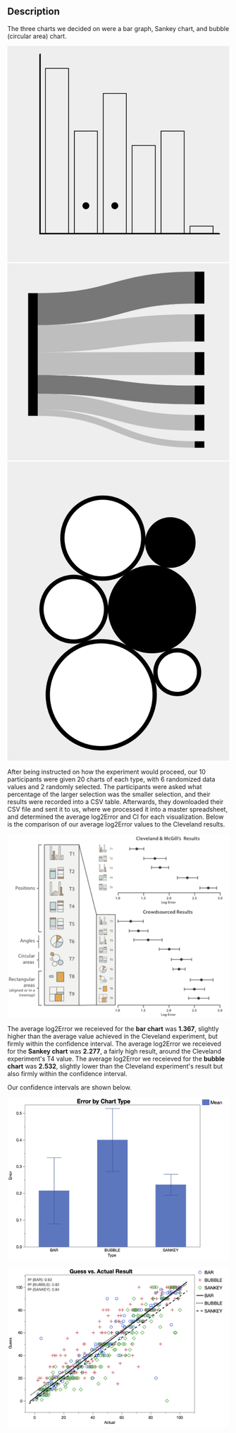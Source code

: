 Description
---

The three charts we decided on were a bar graph, Sankey chart, and bubble (circular area) chart.

![bar](img/bar.png)
![sankey](img/sankey.png)
![bubble](img/bubble.png)

After being instructed on how the experiment would proceed, our 10 participants were given 20 charts of each type, with 6 randomized data values and 2 randomly selected.
The participants were asked what percentage of the larger selection was the smaller selection, and their results were recorded into a CSV table.
Afterwards, they downloaded their CSV file and sent it to us, where we processed it into a master spreadsheet, and determined the average log2Error and CI for each visualization.
Below is the comparison of our average log2Error values to the Cleveland results.

![cleveland results](img/cleveland-results.png)

The average log2Error we receieved for the **bar chart** was **1.367**, slightly higher than the average value achieved in the Cleveland experiment, but firmly within the confidence interval.
The average log2Error we receieved for the **Sankey chart** was **2.277**, a fairly high result, around the Cleveland experiment's T4 value.
The average log2Error we receieved for the **bubble chart** was **2.532**, slightly lower than the Cleveland experiment's result but also firmly within the confidence interval.

Our confidence intervals are shown below.

![CIs](img/intervals.png)

![CI graph](img/graph.png)

```
